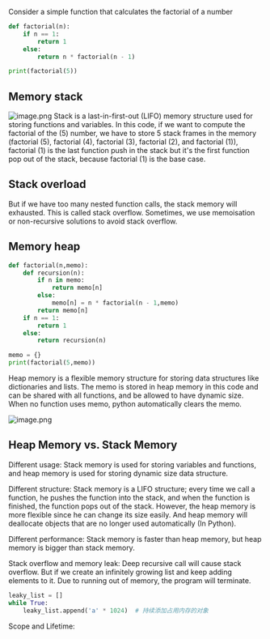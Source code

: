 Consider a simple function that calculates the factorial of a number

```python
def factorial(n):
	if n == 1:
		return 1
	else:
		return n * factorial(n - 1)

print(factorial(5))
```

## Memory stack

![image.png](https://obsidianpicture-1320276993.cos.ap-hongkong.myqcloud.com/Obsidian/Picture/202401052229770.png)
Stack is a last-in-first-out (LIFO) memory structure used for storing functions and variables. In this code, if we want to compute the factorial of the (5) number, we have to store 5 stack frames in the memory (factorial (5), factorial (4), factorial (3), factorial (2), and factorial (1)), factorial (1) is the last function push in the stack but it's the first function pop out of the stack, because factorial (1) is the base case.  

## Stack overload

But if we have too many nested function calls, the stack memory will exhausted. This is called stack overflow. Sometimes, we use memoisation or non-recursive solutions to avoid stack overflow. 

## Memory heap

```python
def factorial(n,memo):
	def recursion(n):
		if n in memo:
			return memo[n]
		else:
			memo[n] = n * factorial(n - 1,memo) 
		return memo[n]
	if n == 1:
		return 1
	else:
		return recursion(n)

memo = {}
print(factorial(5,memo))
```

Heap memory is a flexible memory structure for storing data structures like dictionaries and lists. The memo is stored in heap memory in this code and can be shared with all functions, and be allowed to have dynamic size. When no function uses memo, python automatically clears the memo. 

![image.png](https://obsidianpicture-1320276993.cos.ap-hongkong.myqcloud.com/Obsidian/Picture/202401060907387.png)

## Heap Memory vs. Stack Memory

Different usage: Stack memory is used for storing variables and functions, and heap memory is used for storing dynamic size data structure. 

Different structure: Stack memory is a LIFO structure; every time we call a function, he pushes the function into the stack, and when the function is finished, the function pops out of the stack. However, the heap memory is more flexible since he can change its size easily. And heap memory will deallocate objects that are no longer used automatically (In Python).

Different performance: Stack memory is faster than heap memory, but heap memory is bigger than stack memory. 

Stack overflow and memory leak: Deep recursive call will cause stack overflow. But if we create an infinitely growing list and keep adding elements to it. Due to running out of memory, the program will terminate.

```python
leaky_list = []
while True:
    leaky_list.append('a' * 1024)  # 持续添加占用内存的对象

```

Scope and Lifetime: 


